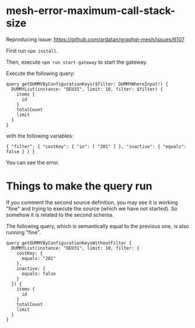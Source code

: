 # mesh-error-maximum-call-stack-size
Reproducing issue: https://github.com/ardatan/graphql-mesh/issues/6107

First run `npm install`.

Then, execute ``npm run start-gateway`` to start the gateway.

Execute the following query:
```
query getDUMMYByConfigurationKeys($filter: DUMMYWhereInput!) {
  DUMMYList(instance: "DEU31", limit: 10, filter: $filter) {
    items {
      id
    }
    totalCount
    limit
  }
} 
```

with the following variables:
```
{ "filter": { "costKey": { "in": [ "201" ] }, "inactive": { "equals": false } } } 
```

You can see the error. 

# Things to make the query run
If you comment the second source definition, you may see it is working "fine" and trying to execute the source (which we have not started). So somehow it is related to the second schema.

The following query, which is semantically equal to the previous one, is also running "fine".
```
query getDUMMYByConfigurationKeysWithoutFilter {
  DUMMYList(instance: "DEU31", limit: 10, filter: {
    costKey: {
      equals: "201"
    },
    inactive: {
      equals: false
    }
  }) {
    items {
      id
    }
    totalCount
    limit
  }
} 
```

